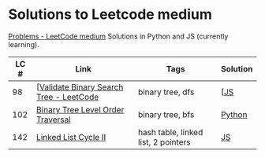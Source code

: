 # Solutions to Leetcode medium
[Problems - LeetCode medium](https://leetcode.com/problemset/all/?difficulty=MEDIUM&page=1)
Solutions in Python and JS (currently learning).

| LC # | Link                                                                                                  | Tags                                | Solution                                                 |
| ---- | ----------------------------------------------------------------------------------------------------- | ----------------------------------- | -------------------------------------------------------- |
| 98   | [[Validate Binary Search Tree - LeetCode](https://leetcode.com/problems/validate-binary-search-tree/) | binary tree, dfs                    | [[JS](leetcode_medium/98_valid_bst.js)                   |
| 102  | [Binary Tree Level Order Traversal](https://leetcode.com/problems/binary-tree-level-order-traversal/) | binary tree, bfs                    | [Python](leetcode_medium/102_binary_tree_level_order.py) |
| 142  | [Linked List Cycle II](https://leetcode.com/problems/linked-list-cycle-ii/)                           | hash table, linked list, 2 pointers | [JS](leetcode_medium/142_linked_list_cycle2.js)          |